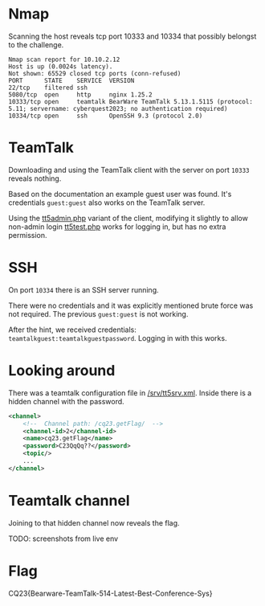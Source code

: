 # Nmap

Scanning the host reveals tcp port 10333 and 10334 that possibly belongst to the challenge.

```
Nmap scan report for 10.10.2.12
Host is up (0.0024s latency).
Not shown: 65529 closed tcp ports (conn-refused)
PORT      STATE    SERVICE  VERSION
22/tcp    filtered ssh
5080/tcp  open     http     nginx 1.25.2
10333/tcp open     teamtalk BearWare TeamTalk 5.13.1.5115 (protocol: 5.11; servername: cyberquest2023; no authentication required)
10334/tcp open     ssh      OpenSSH 9.3 (protocol 2.0)
```

# TeamTalk

Downloading and using the TeamTalk client with the server on port `10333` reveals nothing. 

Based on the documentation an example guest user was found. It's credentials `guest:guest` also works on the TeamTalk server.

Using the [tt5admin.php](https://github.com/BearWare/TeamTalk5/raw/master/Client/ttphpadmin/tt5admin.php) variant of the client, modifying it slightly to allow non-admin login [tt5test.php](workdir/tt5test.php) works for logging in, but has no extra permission.

# SSH

On port `10334` there is an SSH server running.

There were no credentials and it was explicitly mentioned brute force was not required. The previous `guest:guest` is not working.

After the hint, we received credentials: `teamtalkguest:teamtalkguestpassword`. Logging in with this works.

# Looking around

There was a teamtalk configuration file in [/srv/tt5srv.xml](workdir/tt5srv.xml). Inside there is a hidden channel with the password.

```xml
<channel>
    <!--  Channel path: /cq23.getFlag/  -->
    <channel-id>2</channel-id>
    <name>cq23.getFlag</name>
    <password>C23QqQq??</password>
    <topic/>
    ...
</channel>
```

# Teamtalk channel

Joining to that hidden channel now reveals the flag.

TODO: screenshots from live env

# Flag
CQ23{Bearware-TeamTalk-514-Latest-Best-Conference-Sys}